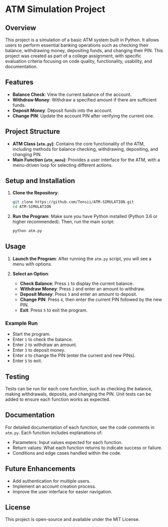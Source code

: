 # ATM Simulation Project

## Overview
This project is a simulation of a basic ATM system built in Python. It allows users to perform essential banking operations such as checking their balance, withdrawing money, depositing funds, and changing their PIN. This project was created as part of a college assignment, with specific evaluation criteria focusing on code quality, functionality, usability, and documentation.

## Features
- **Balance Check**: View the current balance of the account.
- **Withdraw Money**: Withdraw a specified amount if there are sufficient funds.
- **Deposit Money**: Deposit funds into the account.
- **Change PIN**: Update the account PIN after verifying the current one.

## Project Structure
- **ATM Class (`atm.py`)**: Contains the core functionality of the ATM, including methods for balance checking, withdrawing, depositing, and changing PIN.
- **Main Function (`atm_menu`)**: Provides a user interface for the ATM, with a menu-driven loop for selecting different actions.

## Setup and Installation
1. **Clone the Repository**:
   ```bash
   git clone https://github.com/Tensii/ATM-SIMULATION.git
   cd ATM-SIMULATION
   ```

2. **Run the Program**:
   Make sure you have Python installed (Python 3.6 or higher recommended). Then, run the main script:
   ```bash
   python atm.py
   ```

## Usage
1. **Launch the Program**:
   After running the `atm.py` script, you will see a menu with options.

2. **Select an Option**:
   - **Check Balance**: Press `1` to display the current balance.
   - **Withdraw Money**: Press `2` and enter an amount to withdraw.
   - **Deposit Money**: Press `3` and enter an amount to deposit.
   - **Change PIN**: Press `4`, then enter the current PIN followed by the new PIN.
   - **Exit**: Press `5` to exit the program.

### Example Run
- Start the program.
- Enter `1` to check the balance.
- Enter `2` to withdraw an amount.
- Enter `3` to deposit money.
- Enter `4` to change the PIN (enter the current and new PINs).
- Enter `5` to exit.

## Testing
Tests can be run for each core function, such as checking the balance, making withdrawals, deposits, and changing the PIN. Unit tests can be added to ensure each function works as expected.

## Documentation
For detailed documentation of each function, see the code comments in `atm.py`. Each function includes explanations of:
- Parameters: Input values expected for each function.
- Return values: What each function returns to indicate success or failure.
- Conditions and edge cases handled within the code.

## Future Enhancements
- Add authentication for multiple users.
- Implement an account creation process.
- Improve the user interface for easier navigation.

## License
This project is open-source and available under the MIT License.
